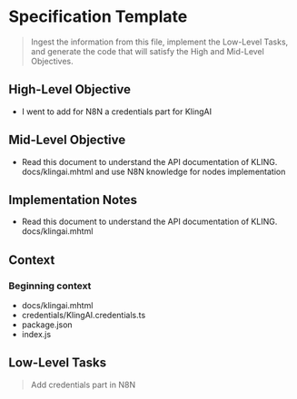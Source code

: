 # Specification Template
> Ingest the information from this file, implement the Low-Level Tasks, and generate the code that will satisfy the High and Mid-Level Objectives.

## High-Level Objective

- I went to add for N8N a credentials part for KlingAI

## Mid-Level Objective

- Read this document to understand the API documentation of KLING. docs/klingai.mhtml and use N8N knowledge for nodes implementation

## Implementation Notes
- Read this document to understand the API documentation of KLING. docs/klingai.mhtml 

## Context

### Beginning context
- docs/klingai.mhtml 
- credentials/KlingAI.credentials.ts
- package.json
- index.js

## Low-Level Tasks
> Add credentials part in N8N

